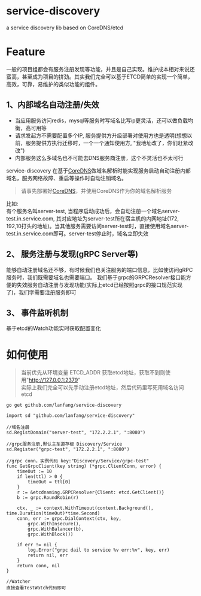# service-discovery
a service discovery lib based on CoreDNS/etcd

# Feature
一般的项目组都会有服务注册发现等功能，并且是自己实现。维护成本相对来说还蛮高，甚至成为项目的拼劲。其实我们完全可以基于ETCD简单的实现一个简单，高效，可靠，易维护的类似功能的组件。 

## 1、内部域名自动注册/失效
  
- 当应用服务访问redis，mysql等服务时写域名比写ip更灵活，还可以做负载均衡，高可用等   
- 请求发起方不需要配置多个IP, 服务提供方升级部署对使用方也是透明(想想以前，服务提供方执行迁移时，一个一个通知使用方, "我地址改了，你们赶紧改改")
- 内部服务这么多域名也不可能去DNS服务商注册，这个不灵活也不太可行

service-discovery 在基于[CoreDNS](https://github.com/coredns/coredns)做域名解析时能实现服务启动自动注册内部域名，服务网络故障、重启等操作时自动注销域名。   
> 请事先部署好[CoreDNS](https://github.com/coredns/coredns)，并使用CoreDNS作为你的域名解析服务

比如:   
有个服务名叫server-test, 当程序启动成功后，会自动注册一个域名server-test.in.service.com, 其对应地址为server-test所在宿主机的内网地址(172, 192,10打头的地址)。当其他服务需要访问server-test时，直接使用域名server-test.in.service.com即可。server-test停止时，域名立即失效

## 2、 服务注册与发现(gRPC Server等)
能够自动注册域名还不够，有时候我们也关注服务的端口信息，比如使访问gRPC服务时，我们既需要域名也需要端口。
我们基于grpc的GRPCResolver接口能方便的失效服务自动注册与发现功能(实际上etcd已经按照grpc的接口规范实现了)，我们字需要注册服务即可

## 3、 事件监听机制
基于etcd的Watch功能实时获取配置变化

# 如何使用   
> 当前优先从环境变量 ETCD_ADDR 获取etcd地址，获取不到则使用"http://127.0.0.1:2379"   
> 实际上我们完全可以先手动注册etcd地址，然后代码里写死用域名访问etcd   

```
go get github.com/lanfang/service-discovery

import sd "github.com/lanfang/service-discovery"

//域名注册
sd.RegistDomain("server-test", "172.2.2.1", ":8080")

//grpc服务注册,默认主车道存根 Discovery/Service
sd.Register("grpc-test", "172.2.2.1", ":8080")

//grpc conn，实例代码 key:"Discovery/Service/grpc-test"
func GetGrpcClient(key string) (*grpc.ClientConn, error) {
	timeOut := 10
	if len(ttl) > 0 {
		timeOut = ttl[0]
	}
	r := &etcdnaming.GRPCResolver{Client: etcd.GetClient()}
	b := grpc.RoundRobin(r)

	ctx, _ := context.WithTimeout(context.Background(), time.Duration(timeOut)*time.Second)
	conn, err := grpc.DialContext(ctx, key,
		grpc.WithInsecure(),
		grpc.WithBalancer(b),
		grpc.WithBlock())

	if err != nil {
		log.Error("grpc dail to service %v err:%v", key, err)
		return nil, err
	}
	return conn, nil
}

//Watcher
直接查看TestWatch代码即可
```


